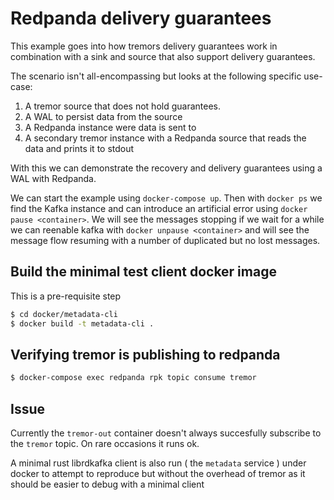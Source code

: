 # Redpanda delivery guarantees

This example goes into how tremors delivery guarantees work in combination with a sink and source that also support delivery guarantees.

The scenario isn't all-encompassing but looks at the following specific use-case:

1. A tremor source that does not hold guarantees.
2. A WAL to persist data from the source
3. A Redpanda instance were data is sent to
4. A secondary tremor instance with a Redpanda source that reads the data and prints it to stdout

With this we can demonstrate the recovery and delivery guarantees using a WAL with Redpanda.

We can start the example using `docker-compose up`. Then with `docker ps` we find the Kafka instance and can introduce an artificial error using `docker pause <container>`. We will see the messages stopping if we wait for a while we can reenable kafka with `docker unpause <container>` and will see the message flow resuming with a number of duplicated but no lost messages.

## Build the minimal test client docker image

This is a pre-requisite step

```bash
$ cd docker/metadata-cli
$ docker build -t metadata-cli .
```

## Verifying tremor is publishing to redpanda

```bash
$ docker-compose exec redpanda rpk topic consume tremor
```

## Issue

Currently the `tremor-out` container doesn't always succesfully
subscribe to the `tremor` topic. On rare occasions it runs ok.

A minimal rust librdkafka client is also run ( the `metadata` service )
under docker to attempt to reproduce but without the overhead of tremor
as it should be easier to debug with a minimal client
